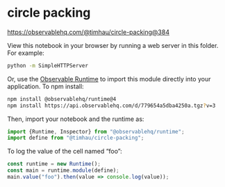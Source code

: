# circle packing

https://observablehq.com/@timhau/circle-packing@384

View this notebook in your browser by running a web server in this folder. For
example:

~~~sh
python -m SimpleHTTPServer
~~~

Or, use the [Observable Runtime](https://github.com/observablehq/runtime) to
import this module directly into your application. To npm install:

~~~sh
npm install @observablehq/runtime@4
npm install https://api.observablehq.com/d/779654a5dba4250a.tgz?v=3
~~~

Then, import your notebook and the runtime as:

~~~js
import {Runtime, Inspector} from "@observablehq/runtime";
import define from "@timhau/circle-packing";
~~~

To log the value of the cell named “foo”:

~~~js
const runtime = new Runtime();
const main = runtime.module(define);
main.value("foo").then(value => console.log(value));
~~~

